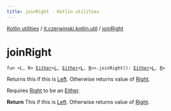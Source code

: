 ```yaml
---
title: joinRight - Kotlin utilities
---
```


[Kotlin utilities](../index.html) / [it.czerwinski.kotlin.util](index.html) / [joinRight](./join-right.html)

# joinRight

`fun <L, R> `[`Either`](-either/index.html)`<`[`L`](join-right.html#L)`, `[`Either`](-either/index.html)`<`[`L`](join-right.html#L)`, `[`R`](join-right.html#R)`>>.joinRight(): `[`Either`](-either/index.html)`<`[`L`](join-right.html#L)`, `[`R`](join-right.html#R)`>`

Returns this if this is [Left](-left/index.html). Otherwise returns value of [Right](-right/index.html).

Requires [Right](-right/index.html) to be an [Either](-either/index.html).

**Return**
This if this is [Left](-left/index.html). Otherwise returns value of [Right](-right/index.html).

